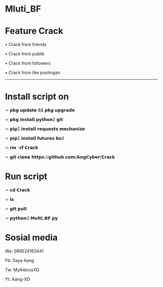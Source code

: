 # Mluti_BF
# Feature Crack
•  Crack from friends

•  Crack from publik

•  Crack from followers

•  Crack from like postingan
____________________
# Install script on
➾ 𝗽𝗸𝗴 𝘂𝗽𝗱𝗮𝘁𝗲 && 𝗽𝗸𝗴 𝘂𝗽𝗴𝗿𝗮𝗱𝗲

➾ 𝗽𝗸𝗴 𝗶𝗻𝘀𝘁𝗮𝗹𝗹 𝗽𝘆𝘁𝗵𝗼𝗻2 𝗴𝗶𝘁

➾ 𝗽𝗶𝗽2 𝗶𝗻𝘀𝘁𝗮𝗹𝗹 𝗿𝗲𝗾𝘂𝗲𝘀𝘁𝘀 𝗺𝗲𝗰𝗵𝗮𝗻𝗶𝘇𝗲

➾ 𝗽𝗶𝗽2 𝗶𝗻𝘀𝘁𝗮𝗹𝗹 𝗳𝘂𝘁𝘂𝗿𝗲𝘀 𝗯𝘀4

➾ 𝗿𝗺 -𝗿𝗳 𝗖𝗿𝗮𝗰𝗸

➾ 𝗴𝗶𝘁 𝗰𝗹𝗼𝗻𝗲 𝗵𝘁𝘁𝗽𝘀://𝗴𝗶𝘁𝗵𝘂𝗯.𝗰𝗼𝗺/𝗔𝗻𝗴𝗖𝘆𝗯𝗲𝗿/𝗖𝗿𝗮𝗰𝗸

# Run script
➾ 𝗰𝗱 𝗖𝗿𝗮𝗰𝗸

➾ 𝗹𝘀

➾ 𝗴𝗶𝘁 𝗽𝘂𝗹𝗹

➾ 𝗽𝘆𝘁𝗵𝗼𝗻2 𝗠𝘂𝗹𝘁𝗶_𝗕𝗙.𝗽𝘆

# Sosial media
Wa: 089524163441

Fb: Saya Aang

Tw: MyAldousXD

Yt: Aang-XD
